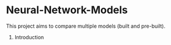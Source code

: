 # Neural-Network-Models
This project aims to compare multiple models (built and pre-built).

1. Introduction
   
